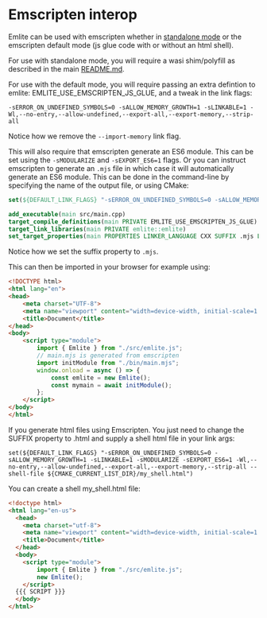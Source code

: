 # Emscripten interop

Emlite can be used with emscripten whether in [standalone mode](https://github.com/emscripten-core/emscripten/wiki/WebAssembly-Standalone) or the emscripten default mode (js glue code with or without an html shell).

For use with standalone mode, you will require a wasi shim/polyfill as described in the main [README.md](../README.md).

For use with the default mode, you will require passing an extra defintion to emlite: EMLITE_USE_EMSCRIPTEN_JS_GLUE, and a tweak in the link flags:
```
-sERROR_ON_UNDEFINED_SYMBOLS=0 -sALLOW_MEMORY_GROWTH=1 -sLINKABLE=1 -Wl,--no-entry,--allow-undefined,--export-all,--export-memory,--strip-all
```
Notice how we remove the `--import-memory` link flag.

This will also require that emscripten generate an ES6 module. 
This can be set using the `-sMODULARIZE` and `-sEXPORT_ES6=1` flags. 
Or you can instruct emscripten to generate an `.mjs` file in which case it will automatically generate an ES6 module. This can be done in the command-line by specifying the name of the output file, or using CMake:
```cmake
set(${DEFAULT_LINK_FLAGS} "-sERROR_ON_UNDEFINED_SYMBOLS=0 -sALLOW_MEMORY_GROWTH=1 -sLINKABLE=1 -Wl,--no-entry,--allow-undefined,--export-all,--export-memory,--strip-all")

add_executable(main src/main.cpp)
target_compile_definitions(main PRIVATE EMLITE_USE_EMSCRIPTEN_JS_GLUE)
target_link_libraries(main PRIVATE emlite::emlite)
set_target_properties(main PROPERTIES LINKER_LANGUAGE CXX SUFFIX .mjs LINK_FLAGS ${DEFAULT_LINK_FLAGS})
```
Notice how we set the suffix property to `.mjs`.

This can then be imported in your browser for example using:
```html
<!DOCTYPE html>
<html lang="en">
<head>
    <meta charset="UTF-8">
    <meta name="viewport" content="width=device-width, initial-scale=1.0">
    <title>Document</title>
</head>
<body>
    <script type="module">
        import { Emlite } from "./src/emlite.js";
        // main.mjs is generated from emscripten
        import initModule from "./bin/main.mjs";
        window.onload = async () => {
            const emlite = new Emlite();
            const mymain = await initModule();
        };
    </script>
</body>
</html>
```

If you generate html files using Emscripten. You just need to change the SUFFIX property to .html and supply a shell html file in your link args:
```
set(${DEFAULT_LINK_FLAGS} "-sERROR_ON_UNDEFINED_SYMBOLS=0 -sALLOW_MEMORY_GROWTH=1 -sLINKABLE=1 -sMODULARIZE -sEXPORT_ES6=1 -Wl,--no-entry,--allow-undefined,--export-all,--export-memory,--strip-all --shell-file ${CMAKE_CURRENT_LIST_DIR}/my_shell.html")
```

You can create a shell my_shell.html file:
```html
<!doctype html>
<html lang="en-us">
  <head>
    <meta charset="utf-8">
    <meta name="viewport" content="width=device-width, initial-scale=1.0">
    <title>Document</title>
  </head>
  <body>
    <script type="module">
        import { Emlite } from "./src/emlite.js";
        new Emlite();
    </script>
  {{{ SCRIPT }}}
  </body>
</html>
```